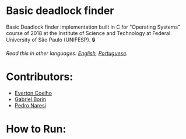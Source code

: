# Basic deadlock finder
Basic Deadlock finder implementation built in C for "Operating Systems" course of 2018 at the Institute of Science and Technology at Federal University of São Paulo (UNIFESP). 🔒

*Read this in other languages: [English](README.md), [Portuguese](README.pt-BR.md).*

# Contributors:
- [Everton Coelho](https://github.com/evcoelho)
- [Gabriel Borin](https://github.com/GaBorin)
- [Pedro Naresi](https://github.com/pedronaresi)

# How to Run:
